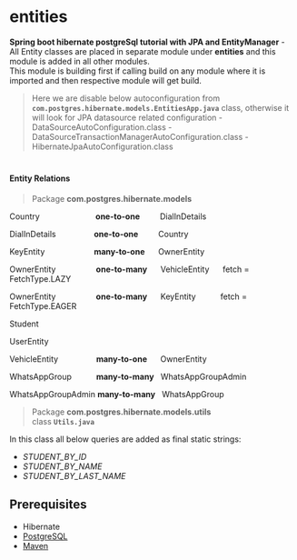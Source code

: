 # entities

**Spring boot hibernate postgreSql tutorial with JPA and EntityManager** - 
All Entity classes are placed in separate module under **entities** and this module is added in all other modules.  
This module is building first if calling build on any module where it is imported and then respective module will get build.  

> Here we are disable below autoconfiguration from **`com.postgres.hibernate.models.EntitiesApp.java`** class, 
otherwise it will look for JPA datasource related configuration
    - DataSourceAutoConfiguration.class
    - DataSourceTransactionManagerAutoConfiguration.class
    - HibernateJpaAutoConfiguration.class

#
#### Entity Relations
> Package **com.postgres.hibernate.models**

<!-- ******* 1 ********* -->
Country
&nbsp;&nbsp;&nbsp;&nbsp;&nbsp;&nbsp;&nbsp;&nbsp;&nbsp;&nbsp;&nbsp;&nbsp;&nbsp;&nbsp;&nbsp;&nbsp;&nbsp;&nbsp;&nbsp;&nbsp;&nbsp;&nbsp;&nbsp;
**one-to-one**
&nbsp;&nbsp;&nbsp;&nbsp;&nbsp;&nbsp;&nbsp;
DialInDetails
<!-- ******* 2 ********* -->
DialInDetails
&nbsp;&nbsp;&nbsp;&nbsp;&nbsp;&nbsp;&nbsp;&nbsp;&nbsp;&nbsp;&nbsp;&nbsp;&nbsp;&nbsp;&nbsp;
**one-to-one**
&nbsp;&nbsp;&nbsp;&nbsp;&nbsp;&nbsp;&nbsp;
Country
<!-- ******* 3 ********* -->
KeyEntity
&nbsp;&nbsp;&nbsp;&nbsp;&nbsp;&nbsp;&nbsp;&nbsp;&nbsp;&nbsp;&nbsp;&nbsp;&nbsp;&nbsp;&nbsp;&nbsp;&nbsp;&nbsp;&nbsp;&nbsp;
**many-to-one**
&nbsp;&nbsp;&nbsp;&nbsp;
OwnerEntity
 <!-- ******* 4 ********* -->
OwnerEntity
&nbsp;&nbsp;&nbsp;&nbsp;&nbsp;&nbsp;&nbsp;&nbsp;&nbsp;&nbsp;&nbsp;&nbsp;&nbsp;&nbsp;&nbsp;&nbsp;
**one-to-many**
&nbsp;&nbsp;&nbsp;&nbsp;
VehicleEntity
&nbsp;&nbsp;&nbsp;&nbsp;
fetch = FetchType.LAZY  
<!-- ******* 5 ********* -->
OwnerEntity
&nbsp;&nbsp;&nbsp;&nbsp;&nbsp;&nbsp;&nbsp;&nbsp;&nbsp;&nbsp;&nbsp;&nbsp;&nbsp;&nbsp;&nbsp;&nbsp;
**one-to-many**
&nbsp;&nbsp;&nbsp;&nbsp;
KeyEntity
&nbsp;&nbsp;&nbsp;&nbsp;&nbsp;&nbsp;&nbsp;&nbsp;&nbsp;
fetch = FetchType.EAGER  
<!-- ******* 6 ********* -->
Student  
<!-- ******* 7 ********* -->
UserEntity  
<!-- ******* 8 ********* -->
VehicleEntity
&nbsp;&nbsp;&nbsp;&nbsp;&nbsp;&nbsp;&nbsp;&nbsp;&nbsp;&nbsp;&nbsp;&nbsp;&nbsp;&nbsp;&nbsp;
**many-to-one**
&nbsp;&nbsp;&nbsp;&nbsp;
OwnerEntity  
<!-- ******* 9 ********* -->
WhatsAppGroup
&nbsp;&nbsp;&nbsp;&nbsp;&nbsp;&nbsp;&nbsp;&nbsp;&nbsp;
**many-to-many**
&nbsp;
WhatsAppGroupAdmin  
<!-- ******* 10 ********* -->
WhatsAppGroupAdmin
**many-to-many**
&nbsp;
WhatsAppGroup  


> Package **com.postgres.hibernate.models.utils**  
  class **`Utils.java`**

In this class all below queries are added as final static strings: 
   - _STUDENT_BY_ID_  
   - _STUDENT_BY_NAME_  
   - _STUDENT_BY_LAST_NAME_
     
## Prerequisites 
- Hibernate
- [PostgreSQL](https://www.postgresql.org/docs/)
- [Maven](https://maven.apache.org/guides/index.html)



